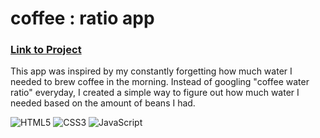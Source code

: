 # coffee : ratio app

### [Link to Project](https://coffeeratio.netlify.app/) 

This app was inspired by my constantly forgetting how much water I needed to brew coffee in the morning. Instead of googling "coffee water ratio" everyday, I created a simple way to figure out how much water I needed based on the amount of beans I had. 

![HTML5](https://img.shields.io/badge/html5-%23E34F26.svg?style=for-the-badge&logo=html5&logoColor=white)
![CSS3](https://img.shields.io/badge/css3-%231572B6.svg?style=for-the-badge&logo=css3&logoColor=white)
![JavaScript](https://img.shields.io/badge/javascript-%23323330.svg?style=for-the-badge&logo=javascript&logoColor=%23F7DF1E)
